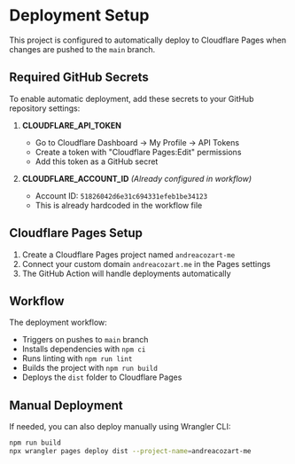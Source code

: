 # Deployment Setup

This project is configured to automatically deploy to Cloudflare Pages when changes are pushed to the `main` branch.

## Required GitHub Secrets

To enable automatic deployment, add these secrets to your GitHub repository settings:

1. **CLOUDFLARE_API_TOKEN**
   - Go to Cloudflare Dashboard → My Profile → API Tokens
   - Create a token with "Cloudflare Pages:Edit" permissions
   - Add this token as a GitHub secret

2. **CLOUDFLARE_ACCOUNT_ID** _(Already configured in workflow)_
   - Account ID: `51826042d6e31c694331efeb1be34123`
   - This is already hardcoded in the workflow file

## Cloudflare Pages Setup

1. Create a Cloudflare Pages project named `andreacozart-me`
2. Connect your custom domain `andreacozart.me` in the Pages settings
3. The GitHub Action will handle deployments automatically

## Workflow

The deployment workflow:
- Triggers on pushes to `main` branch
- Installs dependencies with `npm ci`
- Runs linting with `npm run lint`
- Builds the project with `npm run build`
- Deploys the `dist` folder to Cloudflare Pages

## Manual Deployment

If needed, you can also deploy manually using Wrangler CLI:
```bash
npm run build
npx wrangler pages deploy dist --project-name=andreacozart-me
```